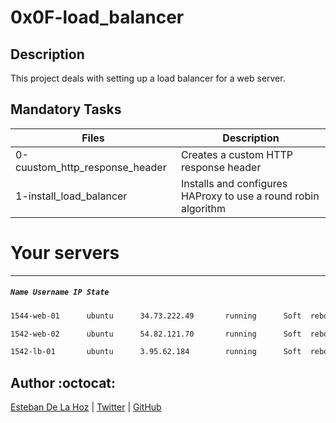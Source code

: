 # 0x0F-load_balancer

## Description

This project deals with setting up a load balancer for a web server.

## Mandatory Tasks

| Files | Description |
| ----- | ----------- |
| 0-cuustom_http_response_header | Creates a custom HTTP response header |
| 1-install_load_balancer | Installs and configures HAProxy to use a round robin algorithm |



# Your servers
---
##### `Name Username IP State`

```sh
1544-web-01	     ubuntu	     34.73.222.49	    running	     Soft  reboot	    Hard    reboot	   Ask a new server
```


```sh
1542-web-02	     ubuntu	     54.82.121.70	    running	     Soft  reboot	    Hard    reboot	   Ask a new server
```


```sh
1542-lb-01	     ubuntu	     3.95.62.184	    running	     Soft  reboot	    Hard    reboot	   Ask a new server
```

## Author :octocat:

[Esteban De La Hoz](https://www.linkedin.com/in/esteban-de-la-hoz-romero-b6270017b/) | [Twitter](https://twitter.com/Esteban18911) | [GitHub](https://github.com/Esteban18911)

